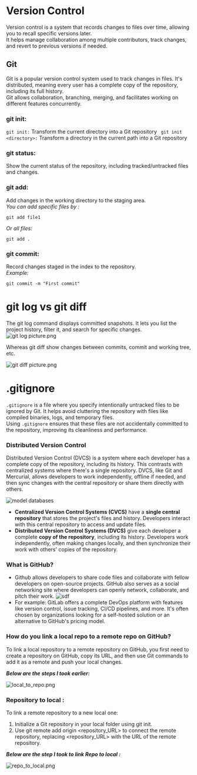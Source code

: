 # Version Control
Version control is a system that records changes to files over time, allowing you to recall specific versions later. <br> 
It helps manage collaboration among multiple contributors, track changes, and revert to previous versions if needed.

## Git
 Git is a popular version control system used to track changes in files. It's distributed, meaning every user has a complete copy of the repository, including its full history. <br> 
Git allows collaboration, branching, merging, and facilitates working on different features concurrently.

### git init: 

``` git init: ``` Transform the current directory into a Git repository
``` git init <directory>:``` Transform a directory in the current path into a Git repository


### git status:  
 Show the current status of the repository, including tracked/untracked files and changes.

### git add: 

Add changes in the working directory to the staging area. 
<br>
*You can add specific files by :*
```
git add file1 
```
*Or all files:* 
```
git add .
```

### git commit: 

Record changes staged in the index to the repository.
<br> *Example:*

```
git commit -m "First commit"
```

# git log vs git diff 
The git log command displays committed snapshots. It lets you list the project history, filter it, and search for specific changes. 
<br>
![git log picture.png](images/git%20log%20picture.png)

Whereas git diff show changes between commits, commit and working tree, etc.
<br>

![git diff picture.png](images/git%20diff%20picture.png)

# .gitignore

`.gitignore` is a file where you specify intentionally untracked files to be ignored by Git. It helps avoid cluttering the repository with files like compiled binaries, logs, and temporary files. 
<br> Using `.gitignore` ensures that these files are not accidentally committed to the repository, improving its cleanliness and performance.


### Distributed Version Control

Distributed Version Control (DVCS) is a system where each developer has a complete copy of the repository, including its history. This contrasts with centralized systems where there's a single repository. DVCS, like Git and Mercurial, allows developers to work independently, offline if needed, and then sync changes with the central repository or share them directly with others.

![model databases](images/Model%20databases.png)
- **Centralized Version Control Systems (CVCS)** have a **single central repository** that stores the project's files and history. Developers interact with this central repository to access and update files. 
- **Distributed Version Control Systems (DVCS)** give each developer a complete **copy of the repository**, including its history. Developers work independently, often making changes locally, and then synchronize their work with others' copies of the repository.

### What is GitHub?

- Github allows developers to share code files and collaborate with fellow developers on open-source projects. GitHub also serves as a social networking site where developers can openly network, collaborate, and pitch their work.
![sdf](images/githubvsothers.jpg)
- For example: GitLab offers a complete DevOps platform with features like version control, issue tracking, CI/CD pipelines, and more. It's often chosen by organizations looking for a self-hosted solution or an alternative to GitHub's pricing model.


### How do you link a local repo to a remote repo on GitHub? 
 To link a local repository to a remote repository on GitHub, you first need to create a repository on GitHub, copy its URL, and then use Git commands to add it as a remote and push your local changes.
<br>

 ***Below are the steps I took earlier:***
<br>

![local_to_repo.png](images/local_to_repo.png)

### Repository to local :

To link a remote repository to a new local one:
1. Initialize a Git repository in your local folder using git init. 
2. Use git remote add origin <repository_URL> to connect the remote repository, replacing <repository_URL> with the URL of the remote repository.

***Below are the step I took to link Repo to local :***
<br>

![repo_to_local.png](images/repo_to_local.png) 

